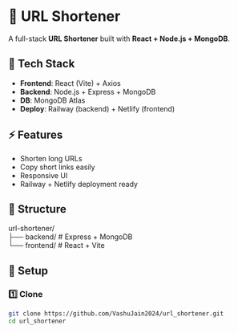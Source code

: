 # 🔗 URL Shortener

A full-stack **URL Shortener** built with **React + Node.js + MongoDB**.  

## 🚀 Tech Stack
- **Frontend**: React (Vite) + Axios  
- **Backend**: Node.js + Express + MongoDB  
- **DB**: MongoDB Atlas  
- **Deploy**: Railway (backend) + Netlify (frontend)  

## ⚡ Features
- Shorten long URLs  
- Copy short links easily  
- Responsive UI  
- Railway + Netlify deployment ready  

## 📂 Structure
url-shortener/  
 ├── backend/   # Express + MongoDB  
 └── frontend/  # React + Vite  

## 🔧 Setup

### 1️⃣ Clone
```bash
git clone https://github.com/VashuJain2024/url_shortener.git
cd url_shortener
